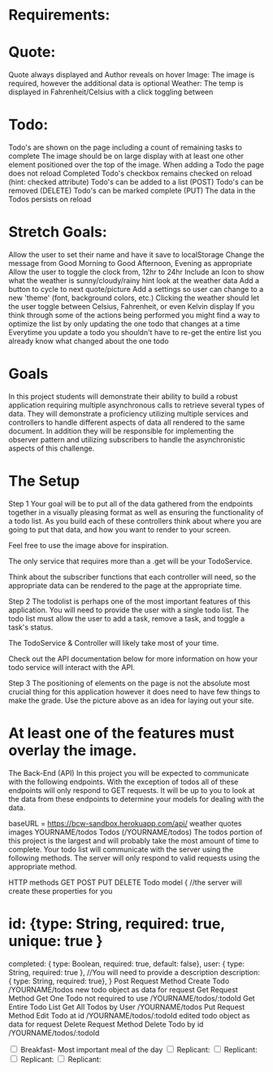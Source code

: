 # Requirements:

<!-- Completed -->
<!-- A clock shows the accurate time in the middle of the screen and updates appropriately == I moved to nav bar for looks -->

# Quote:

Quote always displayed and Author reveals on hover
Image: The image is required, however the additional data is optional
Weather: The temp is displayed in Fahrenheit/Celsius with a click toggling between

<!-- There is a built in function to get the actual time it was in one of our projects -->

# Todo:

Todo's are shown on the page including a count of remaining tasks to complete
The image should be on large display with at least one other element positioned over the top of the image.
When adding a Todo the page does not reload
Completed Todo's checkbox remains checked on reload (hint: checked attribute)
Todo's can be added to a list (POST)
Todo's can be removed (DELETE)
Todo's can be marked complete (PUT)
The data in the Todos persists on reload

# Stretch Goals:

Allow the user to set their name and have it save to localStorage
Change the message from Good Morning to Good Afternoon, Evening as appropriate
Allow the user to toggle the clock from, 12hr to 24hr
Include an Icon to show what the weather is sunny/cloudy/rainy hint look at the weather data
Add a button to cycle to next quote/picture
Add a settings so user can change to a new 'theme' (font, background colors, etc.)
Clicking the weather should let the user toggle between Celsius, Fahrenheit, or even Kelvin display
If you think through some of the actions being performed you might find a way to optimize the list by only updating the one todo that changes at a time
Everytime you update a todo you shouldn't have to re-get the entire list you already know what changed about the one todo

# Goals

In this project students will demonstrate their ability to build a robust application requiring multiple asynchronous calls to retrieve several types of data. They will demonstrate a proficiency utilizing multiple services and controllers to handle different aspects of data all rendered to the same document. In addition they will be responsible for implementing the observer pattern and utilizing subscribers to handle the asynchronistic aspects of this challenge.

# The Setup

Step 1
Your goal will be to put all of the data gathered from the endpoints together in a visually pleasing format as well as ensuring the functionality of a todo list. As you build each of these controllers think about where you are going to put that data, and how you want to render to your screen.

Feel free to use the image above for inspiration.

The only service that requires more than a .get will be your TodoService.

Think about the subscriber functions that each controller will need, so the appropriate data can be rendered to the page at the appropriate time.

Step 2
The todolist is perhaps one of the most important features of this application. You will need to provide the user with a single todo list. The todo list must allow the user to add a task, remove a task, and toggle a task's status.

The TodoService & Controller will likely take most of your time.

Check out the API documentation below for more information on how your todo service will interact with the API.

Step 3
The positioning of elements on the page is not the absolute most crucial thing for this application however it does need to have few things to make the grade. Use the picture above as an idea for laying out your site.

# At least one of the features must overlay the image.

The Back-End (API)
In this project you will be expected to communicate with the following endpoints. With the exception of todos all of these endpoints will only respond to GET requests. It will be up to you to look at the data from these endpoints to determine your models for dealing with the data.

baseURL = https://bcw-sandbox.herokuapp.com/api/
weather
quotes
images
YOURNAME/todos
Todos (/YOURNAME/todos)
The todos portion of this project is the largest and will probably take the most amount of time to complete. Your todo list will communicate with the server using the following methods. The server will only respond to valid requests using the appropriate method.

HTTP methods
GET
POST
PUT
DELETE
Todo model
{
//the server will create these properties for you

# id: {type: String, required: true, unique: true }

completed: { type: Boolean, required: true, default: false},
user: { type: String, required: true },
//You will need to provide a description
description: { type: String, required: true},
}
Post Request Method
Create Todo
/YOURNAME/todos
new todo object as data for request
Get Request Method
Get One Todo not required to use
/YOURNAME/todos/:todoId
Get Entire Todo List
Get All Todos by User
/YOURNAME/todos
Put Request Method
Edit Todo at id
/YOURNAME/todos/:todoId
edited todo object as data for request
Delete Request Method
Delete Todo by id
/YOURNAME/todos/:todoId

 <div class="container-fluid ">
       <div class="row justify-content-end">
          <div class="col-4">
            <div class="list-group">
              <label class="list-group-item">
      <input class="form-check-input me-1" type="checkbox" value="">
    Breakfast- Most important meal of the day
              </label>
      <label class="list-group-item">
      <input class="form-check-input me-1" type="checkbox" value="">
    Replicant:
              </label>
    <label class="list-group-item">
    <input class="form-check-input me-1" type="checkbox" value="">
    Replicant:
  </label>
  <label class="list-group-item">
    <input class="form-check-input me-1" type="checkbox" value="">
    Replicant:
  </label>
  <label class="list-group-item">
    <input class="form-check-input me-1" type="checkbox" value="">
    Replicant:
  </label>
</div>
</div>
</div>
</div>

